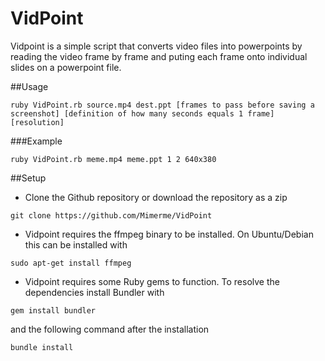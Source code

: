 # VidPoint
Vidpoint is a simple script that converts video files into powerpoints by reading the video frame by frame and puting each frame onto individual slides on a powerpoint file.

##Usage
```
ruby VidPoint.rb source.mp4 dest.ppt [frames to pass before saving a screenshot] [definition of how many seconds equals 1 frame] [resolution]
```

###Example
```
ruby VidPoint.rb meme.mp4 meme.ppt 1 2 640x380
```

##Setup
- Clone the Github repository or download the repository as a zip

```
git clone https://github.com/Mimerme/VidPoint
```

- Vidpoint requires the ffmpeg binary to be installed. On Ubuntu/Debian this can be installed with

```
sudo apt-get install ffmpeg
```

- Vidpoint requires some Ruby gems to function. To resolve the dependencies install Bundler with

```
gem install bundler
```

and the following command after the installation 

```
bundle install
```
